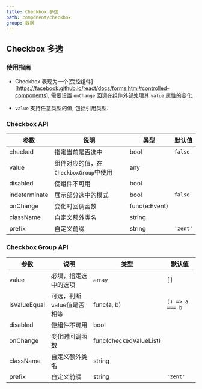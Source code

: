 ```yaml
---
title: Checkbox 多选
path: component/checkbox
group: 数据
---
```


## Checkbox 多选

### 使用指南

- Checkbox 表现为一个[受控组件][https://facebook.github.io/react/docs/forms.html#controlled-components], 需要设置 `onChange` 回调在组件外部处理其 `value` 属性的变化.

- `value` 支持任意类型的值, 包括引用类型.

### Checkbox API

| 参数            | 说明        | 类型            | 默认值      |
| ------------- | --------- | ------------- | -------- |
| checked       | 指定当前是否选中  | bool          | `false`  |
| value         | 组件对应的值，在`CheckboxGroup`中使用    | any           |          |
| disabled      | 使组件不可用    | bool          |          |
| indeterminate | 展示部分选中的模式 | bool          | `false`  |
| onChange      | 变化时回调函数   | func(e:Event) |          |
| className     | 自定义额外类名   | string        |          |
| prefix        | 自定义前缀     | string        | `'zent'` |

### Checkbox Group API

| 参数           | 说明              | 类型                 | 默认值             |
| ------------ | --------------- | ------------------ | --------------- |
| value        | 必填，指定选中的选项      | array<any>         | `[]`            |
| isValueEqual | 可选，判断value值是否相等 | func(a, b)         | `() => a === b` |
| disabled     | 使组件不可用          | bool               |                 |
| onChange     | 变化时回调函数         | func(checkedValueList) |                 |
| className    | 自定义额外类名         | string             |                 |
| prefix       | 自定义前缀           | string             | `'zent'`        |

[controlled-components]: https://facebook.github.io/react/docs/forms.html#controlled-components

<style type="text/css">
	.zent-checkbox-doc-p {
		font-size: 12px;
		line-height: 2em;
	}
</style>
